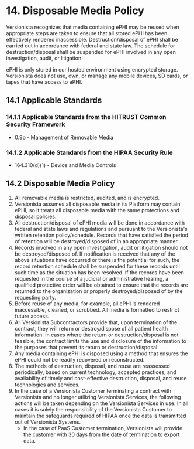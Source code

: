 # 14. Disposable Media Policy

Versionista recognizes that media containing ePHI may be reused when appropriate
steps are taken to ensure that all stored ePHI has been effectively rendered
inaccessible. Destruction/disposal of ePHI shall be carried out in accordance
with federal and state law. The schedule for destruction/disposal shall be
suspended for ePHI involved in any open investigation, audit, or litigation.

ePHI is only stored in our hosted environment using encrypted storage.
Versionista does not use, own, or manage any mobile devices, SD cards, or tapes
that have access to ePHI.

## 14.1 Applicable Standards

### 14.1.1 Applicable Standards from the HITRUST Common Security Framework

- 0.9o - Management of Removable Media

### 14.1.2 Applicable Standards from the HIPAA Security Rule

- 164.310(d)(1) - Device and Media Controls

## 14.2 Disposable Media Policy

1. All removable media is restricted, audited, and is encrypted.
2. Versionista assumes all disposable media in its Platform may contain ePHI, so
   it treats all disposable media with the same protections and disposal
   policies.
3. All destruction/disposal of ePHI media will be done in accordance with
   federal and state laws and regulations and pursuant to the Versionista's
   written retention policy/schedule. Records that have satisfied the period of
   retention will be destroyed/disposed of in an appropriate manner.
4. Records involved in any open investigation, audit or litigation should not be
   destroyed/disposed of. If notification is received that any of the above
   situations have occurred or there is the potential for such, the record
   retention schedule shall be suspended for these records until such time as
   the situation has been resolved. If the records have been requested in the
   course of a judicial or administrative hearing, a qualified protective order
   will be obtained to ensure that the records are returned to the organization
   or properly destroyed/disposed of by the requesting party.
5. Before reuse of any media, for example, all ePHI is rendered inaccessible,
   cleaned, or scrubbed. All media is formatted to restrict future access.
6. All Versionista Subcontractors provide that, upon termination of the
   contract, they will return or destroy/dispose of all patient health
   information. In cases where the return or destruction/disposal is not
   feasible, the contract limits the use and disclosure of the information to
   the purposes that prevent its return or destruction/disposal.
7. Any media containing ePHI is disposed using a method that ensures the ePHI
   could not be readily recovered or reconstructed.
8. The methods of destruction, disposal, and reuse are reassessed periodically,
   based on current technology, accepted practices, and availability of timely
   and cost-effective destruction, disposal, and reuse technologies and
   services.
9. In the case of a Versionista Customer terminating a contract with Versionista
   and no longer utilizing Versionista Services, the following actions will be
   taken depending on the Versionista Services in use. In all cases it is solely
   the responsibility of the Versionista Customer to maintain the safeguards
   required of HIPAA once the data is transmitted out of Versionista Systems.
   - In the case of PaaS Customer termination, Versionista will provide the
     customer with 30 days from the date of termination to export data.
